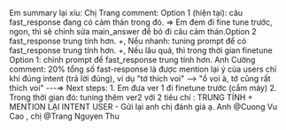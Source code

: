 Em summary lại xíu: 
Chị Trang comment: 
Option 1 (hiện tại): câu fast_response đang có cảm thán trong đó. => Em đem đi fine tune trước, ngon, thì sẽ chỉnh sửa main_answer để bỏ đi câu cảm thán.Option 2 fast_response trung tính hơn. +, Nếu nhanh: tuning prompt để có fast_response trung tính hơn. 
+, Nếu lâu quá, thì trong thời gian finetune Option 1: chỉnh prompt để fast_response trung tính hơn. 
Anh Cường comment: 
20% tổng số fast-response là được mention lại ý của users chỉ khi đúng intent (trả lời đúng), ví dụ "tớ thích voi" --> "ồ voi à, tớ cũng rất thích voi" 
---=> Next steps: 1. Em đưa ver 1 đi finetune trước (cắm máy) 2. Trong thời gian đó: tuning thêm ver2 với 2 tiêu chí : TRUNG TÍNH + MENTION LẠI INTENT USER - Gửi lại anh chị đánh giá ạ. 
Anh  @Cuong Vu Cao  , chị  @Trang Nguyen Thu  